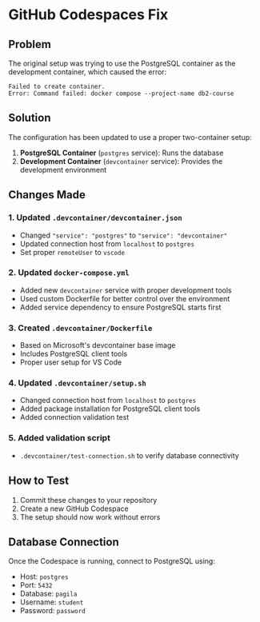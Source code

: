 # GitHub Codespaces Fix

## Problem
The original setup was trying to use the PostgreSQL container as the development container, which caused the error:
```
Failed to create container.
Error: Command failed: docker compose --project-name db2-course
```

## Solution
The configuration has been updated to use a proper two-container setup:

1. **PostgreSQL Container** (`postgres` service): Runs the database
2. **Development Container** (`devcontainer` service): Provides the development environment

## Changes Made

### 1. Updated `.devcontainer/devcontainer.json`
- Changed `"service": "postgres"` to `"service": "devcontainer"`
- Updated connection host from `localhost` to `postgres`
- Set proper `remoteUser` to `vscode`

### 2. Updated `docker-compose.yml`
- Added new `devcontainer` service with proper development tools
- Used custom Dockerfile for better control over the environment
- Added service dependency to ensure PostgreSQL starts first

### 3. Created `.devcontainer/Dockerfile`
- Based on Microsoft's devcontainer base image
- Includes PostgreSQL client tools
- Proper user setup for VS Code

### 4. Updated `.devcontainer/setup.sh`
- Changed connection host from `localhost` to `postgres`
- Added package installation for PostgreSQL client tools
- Added connection validation test

### 5. Added validation script
- `.devcontainer/test-connection.sh` to verify database connectivity

## How to Test
1. Commit these changes to your repository
2. Create a new GitHub Codespace
3. The setup should now work without errors

## Database Connection
Once the Codespace is running, connect to PostgreSQL using:
- Host: `postgres`
- Port: `5432`
- Database: `pagila`
- Username: `student`
- Password: `password`
